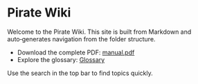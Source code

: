 # Pirate Wiki

Welcome to the Pirate Wiki. This site is built from Markdown and auto‑generates navigation from the folder structure.

- Download the complete PDF: [manual.pdf](manual.pdf)
- Explore the glossary: [Glossary](glossary.md)

Use the search in the top bar to find topics quickly.

